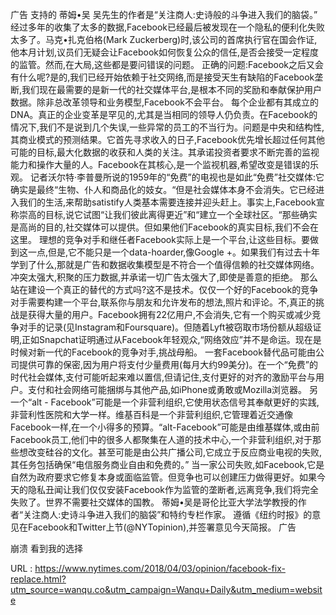 广告 
 支持的 
 蒂姆•吴 
 吴先生的作者是“关注商人:史诗般的斗争进入我们的脑袋。” 
 经过多年的收集了太多的数据,Facebook已经最后被发现在一个隐私的便利化失败太多了。马克•扎克伯格(Mark Zuckerberg)时,该公司的首席执行官在国会作证,他本月计划,议员们无疑会让Facebook如何恢复公众的信任,是否会接受一定程度的监管。然而,在大局,这些都是要问错误的问题。 
 正确的问题:Facebook之后又会有什么呢?是的,我们已经开始依赖于社交网络,而是接受天生有缺陷的Facebook垄断,我们现在最需要的是新一代的社交媒体平台,是根本不同的奖励和奉献保护用户数据。除非总改革领导和业务模型,Facebook不会平台。 
 每个企业都有其成立的DNA。真正的企业变革是罕见的,尤其是当相同的领导人仍负责。在Facebook的情况下,我们不是说到几个失误,一些异常的员工的不当行为。问题是中央和结构性,其商业模式的预测结果。它首先寻求收入的日子,Facebook优先增长超过任何其他可能的目标,最大化数据的收获和人类的关注。其承诺投资者要求不断完善的监视能力和操作大量的人。Facebook在其核心,是一个监视机器,希望改变是错误的乐观。 
 记者沃尔特·李普曼所说的1959年的“免费”的电视也是如此“免费”社交媒体:它确实是最终“生物、仆人和商品化的妓女。“但是社会媒体本身不会消失。它已经进入我们的生活,来帮助satistify人类基本需要连接并迎头赶上。事实上,Facebook宣称崇高的目标,说它试图“让我们彼此离得更近”和“建立一个全球社区。“那些确实是高尚的目的,社交媒体可以提供。但如果他们Facebook的真实目标,我们不会在这里。 
 理想的竞争对手和继任者Facebook实际上是一个平台,让这些目标。要做到这一点,但是,它不能只是一个data-hoarder,像Google +。如果我们有过去十年学到了什么,那就是广告和数据收集模型是不符合一个值得信赖的社交媒体网络。冲突太强大,积聚的压力数据,并承诺一切广告太强大了,即使是善意的拒绝。 
 那么站在建设一个真正的替代的方式吗?这不是技术。仅仅一个好的Facebook的竞争对手需要构建一个平台,联系你与朋友和允许发布的想法,照片和评论。不,真正的挑战是获得大量的用户。Facebook拥有22亿用户,不会消失,它有一个购买或减少竞争对手的记录(见Instagram和Foursquare)。但随着Lyft被窃取市场份额从超级证明,正如Snapchat证明通过从Facebook年轻观众,“网络效应”并不是命运。现在是时候对新一代的Facebook的竞争对手,挑战母船。 
 一套Facebook替代品可能由公司提供可靠的保密,因为用户将支付少量费用(每月大约99美分)。在一个“免费”的时代社会媒体,支付可能听起来难以置信,但请记住,支付更好的对齐的激励平台与用户。支付和社会网络可能捆绑与其他产品,如iPhone或勇敢或Mozilla浏览器。 
 另一个“alt - 
 Facebook”可能是一个非营利组织,它使用状态信号其奉献更好的实践,非营利性医院和大学一样。维基百科是一个非营利组织,它管理着近交通像Facebook一样,在一个小得多的预算。“alt-Facebook”可能是由维基媒体,或由前Facebook员工,他们中的很多人都聚集在人道的技术中心,一个非营利组织,对于那些想改变硅谷的文化。甚至可能是由公共广播公司,它成立于反应商业电视的失败,其任务包括确保“电信服务商业自由和免费的。” 
 当一家公司失败,如Facebook,它是自然为政府要求它修复本身或面临监管。但竞争也可以创建压力做得更好。如果今天的隐私丑闻让我们仅仅安装Facebook作为监管的垄断者,远离竞争,我们将完全失败了。世界不需要社交媒体的国教。 
 蒂姆•吴是哥伦比亚大学法学教授的作者“关注商人:史诗斗争进入我们的脑袋”和特约专栏作家。 
 遵循《纽约时报》的意见在Facebook和Twitter上节(@NYTopinion),并签署意见今天简报。 
 广告 
  
  
  
 崩溃 
 看到我的选择 
  
   
  URL : https://www.nytimes.com/2018/04/03/opinion/facebook-fix-replace.html?utm_source=wanqu.co&utm_campaign=Wanqu+Daily&utm_medium=website
